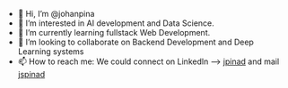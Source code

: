 - 👋 Hi, I’m @johanpina
- 👀 I’m interested in AI development and Data Science.
- 🌱 I’m currently learning fullstack Web Development.
- 💞️ I’m looking to collaborate on Backend Development and Deep Learning systems
- 📫 How to reach me: We could connect on Linkedln --> [jpinad](https://www.linkedin.com/in/jpinad/) and mail [jspinad](mailto:jspinad@gmail.com)

<!---
johanpina/johanpina is a ✨ special ✨ repository because its `README.md` (this file) appears on your GitHub profile.
You can click the Preview link to take a look at your changes.
--->
